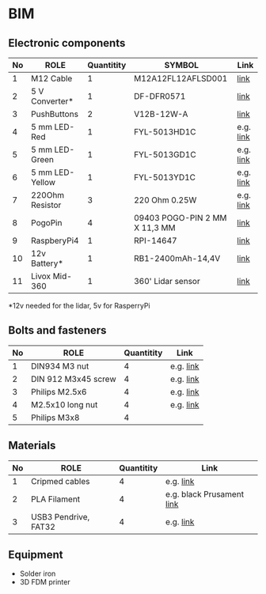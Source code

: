 # BIM

## Electronic components

|No | ROLE                 |Quantitity   | SYMBOL               | Link     |
|---|----------------------|-------------|----------------------|----------|
| 1 |  M12 Cable           | 1  | M12A12FL12AFLSD001   |  [link](https://www.tme.eu/en/details/m12a12fl12aflsd001/m12-connectors-with-cable/amphenol/m12a12fl-12afl-sd001/)  |
| 2 |  5 V Converter*      | 1  | DF-DFR0571    |  [link](https://www.tme.eu/en/details/df-dfr0571/converter-modules/dfrobot/dfr0571/)  |
| 3 |  PushButtons         | 2  | V12B-12W-A    |  [link](https://www.tme.eu/pl/en/details/v12b-12w-a/push-button-switches/onpow/gq12b-10-j-w-a/)  |
| 4 |  5 mm LED-Red        | 1  | FYL-5013HD1C  | e.g. [link](https://www.tme.eu/en/en/details/fyl-5013hd1c/tht-leds-round/foryard/)  |
| 5 |  5 mm LED-Green      | 1  | FYL-5013GD1C  | e.g. [link](https://www.tme.eu/en/en/details/fyl-5013gd1c/tht-leds-round/foryard/)  |
| 6 |  5 mm LED-Yellow     | 1  | FYL-5013YD1C  | e.g. [link](https://www.tme.eu/en/en/details/fyl-5013yd1c/tht-leds-round/foryard/)  |
| 7 |  220Ohm Resistor     | 3  | 220 Ohm 0.25W | e.g. [link](https://www.tme.eu/en/en/details/cf1_4w-220r/tht-resistors/sr-passives/)  |
| 8 |  PogoPin             | 4  | 09403 POGO-PIN 2 MM X 11,3 MM | [link](https://www.tme.eu/en/en/details/pogo-pin2mmx11.3mm/other-connectors/)|
| 9 |  RaspberyPi4         | 1  | RPI-14647                     | [link](https://botland.store/raspberry-pi-4b-modules-and-kits/14647-raspberry-pi-4-model-b-wifi-dual-band-bluetooth-4gb-ram-15ghz-765756931182.html)|
| 10|  12v Battery*        | 1  | RB1-2400mAh-14,4V             | [link](https://www.amazon.de/DJI-Ronin-S-Part-BG37-Griff/dp/B07KLCY9H5)|
| 11|  Livox Mid-360       | 1  | 360' Lidar sensor             | [link](https://www.livoxtech.com/mid-360)|

*12v needed for the lidar, 5v for RasperryPi


## Bolts and fasteners

|No | ROLE                 |Quantitity   | Link     |
|---|----------------------|-------------|----------|
| 1 |  DIN934 M3 nut       | 4 |  e.g. [link](https://bejmet.com.pl/sklep/din-934-a2-szesciokatna/85-nakretka-szesciokatna-m3-din-934-a2-nierdzewna-4043377098641.html)  |
| 2 |  DIN 912 M3x45 screw | 4 |  e.g. [link](https://bejmet-nierdzewne.pl/pl/p/Sruba-imbusowa-nierdzewna-DIN-912-A2-M3x45/2068)  |
| 3 |  Philips M2.5x6      | 4 |  e.g. [link](https://botland.com.pl/srubki-i-nakretki/769-srubki-m25-dlugosc-6mm-10szt-5904422307424.html?cd=18298825651&ad=&kd=&gclid=Cj0KCQjw2v-gBhC1ARIsAOQdKY3F7FveiCLJ2tQ9FIWQRJG0cbe3pjYdIPglw5K2nLbCzHHPFrlcE3AaAumqEALw_wcB)  |
| 4 |  M2.5x10 long nut    | 4 |  e.g. [link](https://www.tme.eu/pl/details/tff-m2.5x10_dr142/elementy-dystansowe-metalowe/dremec/142x10/)  |
| 5 |  Philips M3x8        | 4 |                     |

## Materials

|No | ROLE                 |Quantitity   | Link     |
|---|----------------------|-------------|----------|
| 1 | Cripmed cables       | 4 |  e.g. [link](https://botland.store/przewody-polaczeniowe-zensko-zenskie/3056-connecting-female-female-cables-20cm-colored-50pcs-5904422373559.html)  |
| 2 | PLA Filament         | 4 |  e.g. black Prusament [link](https://botland.store/pla-filaments/20452-filament-prusa-pla-175mm-1kg-jet-black-8594173675193.html)  |
| 3 | USB3 Pendrive, FAT32 | 4 |  e.g. [link](https://botland.store/usb-memory-pendrive/10583-sandisk-ultra-fit-memery-usb-30-pendrive-32gb-619659163402.html) |



## Equipment
 - Solder iron
 - 3D FDM printer
